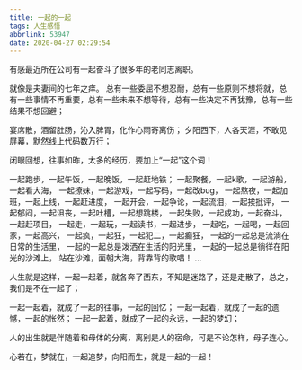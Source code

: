 ```yaml
---
title: 一起的一起
tags: 人生感悟
abbrlink: 53947
date: 2020-04-27 02:29:54
---
```


有感最近所在公司有一起奋斗了很多年的老同志离职。

就像是夫妻间的七年之痒。
总有一些委屈不想忍耐，总有一些原则不想将就，总有一些事情不再重要，总有一些未来不想等待，总有一些决定不再犹豫，总有一些结果不想回避；

宴席散，酒留肚肠，沁入脾胃，化作心雨寄离伤；
夕阳西下，人各天涯，不敢见屏幕，默然线上代码数万行；

闭眼回想，往事如昨，太多的经历，要加上“一起”这个词！

一起跑步，一起午饭，一起晚饭，一起赶地铁；
一起聚餐，一起k歌，一起游船，一起看大海，
一起撩妹，一起游戏，一起写码，一起改bug，
一起熬夜，一起加班，一起上线，一起赶进度，
一起开会，一起争论，一起流泪，一起挨批评，
一起郁闷，一起沮丧，一起吐槽，一起想跳楼，
一起失败，一起成功，一起奋斗，一起赶项目，
一起走，一起玩，一起读书，一起进步，
一起吃，一起喝，一起回家，一起高兴，
一起疯，一起狂，一起犯二，一起癫狂，
一起的一起总是流淌在日常的生活里，
一起的一起总是泼洒在生活的阳光里，
一起的一起总是徜徉在阳光的沙滩上，
站在沙滩，面朝大海，背靠背的歌唱！
...

人生就是这样，一起一起着，就各奔了西东，不知是迷路了，还是走散了，总之，我们是不在一起了；

一起一起着，就成了一起的往事，一起的回忆；
一起一起着，就成了一起的遗憾，一起的怅然；
一起一起着，就成了一起的永远，一起的梦幻；


人的出生就是伴随着和母体的分离，离别是人的宿命，可是不论怎样，母子连心。

心若在，梦就在，一起追梦，向阳而生，就是一起的一起！


